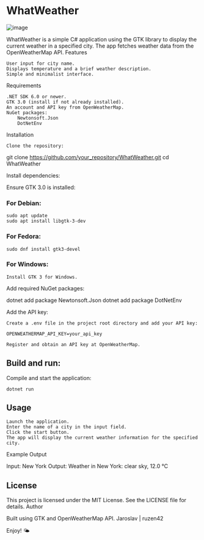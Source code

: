 # WhatWeather
![image](https://github.com/user-attachments/assets/065abb83-3d25-48e8-9fa8-b5ffdca868fb)

WhatWeather is a simple C# application using the GTK library to display the current weather in a specified city. The app fetches weather data from the OpenWeatherMap API.
Features

    User input for city name.
    Displays temperature and a brief weather description.
    Simple and minimalist interface.

Requirements

    .NET SDK 6.0 or newer.
    GTK 3.0 (install if not already installed).
    An account and API key from OpenWeatherMap.
    NuGet packages:
        Newtonsoft.Json
        DotNetEnv

Installation

    Clone the repository:

git clone https://github.com/your_repository/WhatWeather.git
cd WhatWeather

Install dependencies:

Ensure GTK 3.0 is installed:

### For Debian:

    sudo apt update
    sudo apt install libgtk-3-dev

### For Fedora:

    sudo dnf install gtk3-devel

### For Windows:

    Install GTK 3 for Windows.

Add required NuGet packages:

dotnet add package Newtonsoft.Json
dotnet add package DotNetEnv

Add the API key:

    Create a .env file in the project root directory and add your API key:

    OPENWEATHERMAP_API_KEY=your_api_key

    Register and obtain an API key at OpenWeatherMap.

## Build and run:

Compile and start the application:

    dotnet run

## Usage

    Launch the application.
    Enter the name of a city in the input field.
    Click the start button.
    The app will display the current weather information for the specified city.

Example Output

Input: New York
Output: Weather in New York: clear sky, 12.0 °C

## License

This project is licensed under the MIT License. See the LICENSE file for details.
Author

Built using GTK and OpenWeatherMap API.
Jaroslav | ruzen42

Enjoy! 🌤️
